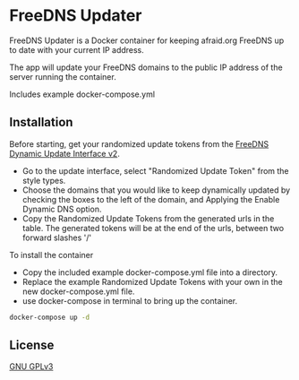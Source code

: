 # FreeDNS Updater
FreeDNS Updater is a Docker container for keeping afraid.org FreeDNS up to date with your current IP address.

The app will update your FreeDNS domains to the public IP address of the server running the container.

Includes example docker-compose.yml

## Installation
Before starting, get your randomized update tokens from the [FreeDNS Dynamic Update Interface v2](https://freedns.afraid.org/dynamic/v2/).
* Go to the update interface, select "Randomized Update Token" from the style types.
* Choose the domains that you would like to keep dynamically updated by checking the boxes to the left of the domain, and Applying the Enable Dynamic DNS option.
* Copy the Randomized Update Tokens from the generated urls in the table. The generated tokens will be at the end of the urls, between two forward slashes '/'

To install the container
* Copy the included example docker-compose.yml file into a directory.
* Replace the example Randomized Update Tokens with your own in the new docker-compose.yml file.
* use docker-compose in terminal to bring up the container.
```bash
docker-compose up -d
```

## License
[GNU GPLv3](https://www.gnu.org/licenses/)
